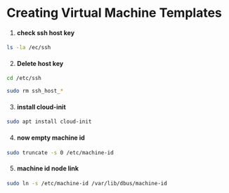 # Creating Virtual Machine Templates
1. #### check ssh host key
```sh
ls -la /ec/ssh
```
2. #### Delete host key
```sh
cd /etc/ssh
```
```sh
sudo rm ssh_host_*
``` 
3. #### install cloud-init
```sh
sudo apt install cloud-init
```
4. #### now empty machine id
```sh
sudo truncate -s 0 /etc/machine-id
```
5. #### machine id node link
```sh
sudo ln -s /etc/machine-id /var/lib/dbus/machine-id
```


   <!--    t         -->
